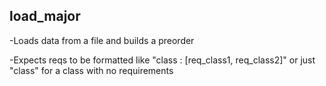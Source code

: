 ## load_major
-Loads data from a file and builds a preorder

-Expects reqs to be formatted like "class : [req_class1, req_class2]" or just "class" for a class with no requirements